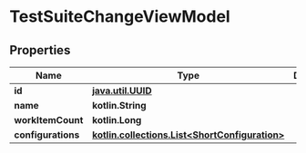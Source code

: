 
# TestSuiteChangeViewModel

## Properties
| Name | Type | Description | Notes |
| ------------ | ------------- | ------------- | ------------- |
| **id** | [**java.util.UUID**](java.util.UUID.md) |  |  |
| **name** | **kotlin.String** |  |  |
| **workItemCount** | **kotlin.Long** |  |  |
| **configurations** | [**kotlin.collections.List&lt;ShortConfiguration&gt;**](ShortConfiguration.md) |  |  [optional] |




